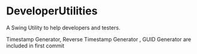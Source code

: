 DeveloperUtilities
==================

A Swing Utility to help developers and testers.

Timestamp Generator, Reverse Timestamp Generator , GUID Generator are included in first commit
